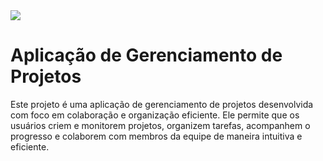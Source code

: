 <img src="./src/assets/images/loginUi.png">

# Aplicação de Gerenciamento de Projetos
Este projeto é uma aplicação de gerenciamento de projetos desenvolvida com foco em colaboração e organização eficiente. Ele permite que os usuários criem e monitorem projetos, organizem tarefas, acompanhem o progresso e colaborem com membros da equipe de maneira intuitiva e eficiente.